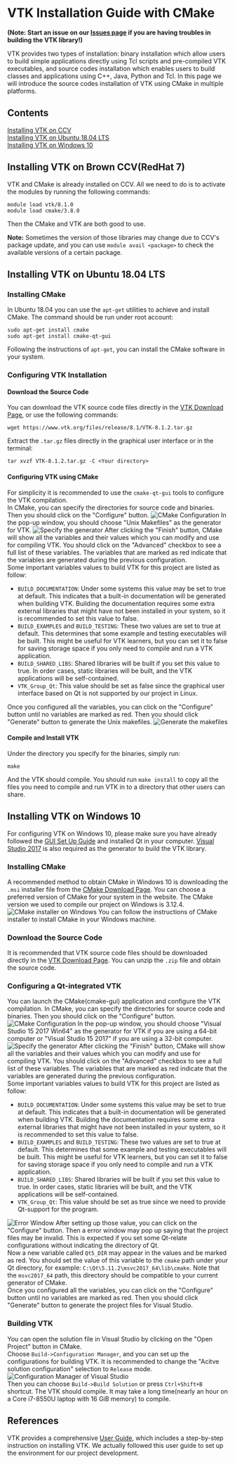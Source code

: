 # VTK Installation Guide with CMake
**(Note: Start an issue on our [Issues page](https://github.com/ENGN2912B-2018/HPC-A/issues) if you are having troubles in building the VTK library!)**  

VTK provides two types of installation: binary installation which allow users to build simple applications directly using Tcl scripts and pre-compiled VTK executables, and source codes installation which enables users to build classes and applications using C++, Java, Python and Tcl. In this page we will introduce the source codes installation of VTK using CMake in multiple platforms.  
## Contents
[Installing VTK on CCV](#installing-vtk-on-ccv)  
[Installing VTK on Ubuntu 18.04 LTS](#installing-vtk-on-ubuntu-1804-lts)  
[Installing VTK on Windows 10](#installing-vtk-on-windows-10)
## Installing VTK on Brown CCV(RedHat 7)

VTK and CMake is already installed on CCV. All we need to do is to activate the modules by running the following commands:

```
module load vtk/8.1.0
module load cmake/3.8.0
```
Then the CMake and VTK are both good to use.  

**Note:**  Sometimes the version of those libraries may change due to CCV's package update, and you can use ``module avail <package>`` to check the available versions of a certain package.

## Installing VTK on Ubuntu 18.04 LTS
### Installing CMake
In Ubuntu 18.04 you can use the `apt-get` utilities to achieve and install CMake. The command should be run under root account:
```
sudo apt-get install cmake
sudo apt-get install cmake-qt-gui
```
Following the instructions of `apt-get`, you can install the CMake software in your system.

### Configuring VTK Installation
#### Download the Source Code
You can download the VTK source code files directly in the [VTK Download Page](https://www.vtk.org/download/), or use the following commands:
```
wget https://www.vtk.org/files/release/8.1/VTK-8.1.2.tar.gz
```
Extract the `.tar.gz` files directly in the graphical user interface or in the terminal:
```
tar xvzf VTK-8.1.2.tar.gz -C <Your directory>
```
#### Configuring VTK using CMake
For simplicity it is recommended to use the `cmake-qt-gui` tools to configure the VTK compilation.  
In CMake, you can specify the directories for source code and binaries. Then you should click on the "Configure" button.
![CMake Configuration](https://upload-images.jianshu.io/upload_images/315072-42e2d7d3b5a1e7f8.png?imageMogr2/auto-orient/strip%7CimageView2/2/w/1240)
In the pop-up window, you should choose "Unix Makefiles" as the generator for VTK.
![Specify the generator](https://upload-images.jianshu.io/upload_images/315072-b0d47257023eccc3.png?imageMogr2/auto-orient/strip%7CimageView2/2/w/1240)
After clicking the "Finish" button, CMake will show all the variables and their values which you can modify and use for compiling VTK. You should click on the "Advanced" checkbox to see a full list of these variables. The variables that are marked as red indicate that the variables are generated during the previous configuration.  
Some important variables values to build VTK for this project are listed as follow:
- `BUILD_DOCUMENTATION`: Under some systems this value may be set to true at default. This indicates that a built-in documentation will be generated when building VTK. Building the documentation requires some extra external libraries that might have not been installed in your system, so it is recommended to set this value to false.
- `BUILD_EXAMPLES` and `BUILD_TESTING`: These two values are set to true at default. This determines that some example and testing executables will be built. This might be useful for VTK learners, but you can set it to false for saving storage space if you only need to compile and run a VTK application.
- `BUILD_SHARED_LIBS`: Shared libraries will be built if you set this value to true. In order cases, static libraries will be built, and the VTK applications will be self-contained.
- `VTK_Group_Qt`: This value should be set as false since the graphical user interface based on Qt is not supported by our project in Linux.

Once you configured all the variables, you can click on the "Configure" button until no variables are marked as red. Then you should click "Generate" button to generate the Unix makefiles.
![Generate the makefiles](https://upload-images.jianshu.io/upload_images/315072-a0253d071f854aa9.png?imageMogr2/auto-orient/strip%7CimageView2/2/w/1240)
#### Compile and Install VTK  
Under the directory you specify for the binaries, simply run:
```
make
```
And the VTK should compile. You should run ``make install`` to copy all the files you need to compile and run VTK in to a directory that other users can share.


## Installing VTK on Windows 10
For configuring VTK on Windows 10, please make sure you have already followed the [GUI Set Up Guide](https://github.com/ENGN2912B-2018/HPC-A/blob/master/GUIGuide.md) and installed Qt in your computer. [Visual Studio 2017](https://visualstudio.microsoft.com/vs/) is also required as the generator to build the VTK library.
### Installing CMake
A recommended method to obtain CMake in Windows 10 is downloading the `.msi` installer file from the [CMake Download Page](https://cmake.org/download/). You can choose a preferred version of CMake for your system in the website. The CMake version we used to compile our project on Windows is 3.12.4.
![CMake installer on Windows](https://upload-images.jianshu.io/upload_images/315072-e485de92624ae2e0.png?imageMogr2/auto-orient/strip%7CimageView2/2/w/1240)
You can follow the instructions of CMake installer to install CMake in your Windows machine.
### Download the Source Code
It is recommended that VTK source code files should be downloaded directly in the [VTK Download Page](https://www.vtk.org/download/). You can unzip the `.zip` file and obtain the source code.
### Configuring a Qt-integrated VTK
You can launch the CMake(cmake-gui) application and configure the VTK compilation.
In CMake, you can specify the directories for source code and binaries. Then you should click on the "Configure" button.
![CMake Configuration](https://upload-images.jianshu.io/upload_images/315072-8f7f0c49d54fd62d.png?imageMogr2/auto-orient/strip%7CimageView2/2/w/1240)
In the pop-up window, you should choose "Visual Studio 15 2017 Win64" as the generator for VTK if you are using a 64-bit computer or "Visual Studio 15 2017" if you are using a 32-bit computer.
![Specify the generator](https://upload-images.jianshu.io/upload_images/315072-fb83b67c89f38b44.png?imageMogr2/auto-orient/strip%7CimageView2/2/w/1240)
After clicking the "Finish" button, CMake will show all the variables and their values which you can modify and use for compiling VTK. You should click on the "Advanced" checkbox to see a full list of these variables. The variables that are marked as red indicate that the variables are generated during the previous configuration.  
Some important variables values to build VTK for this project are listed as follow:
- `BUILD_DOCUMENTATION`: Under some systems this value may be set to true at default. This indicates that a built-in documentation will be generated when building VTK. Building the documentation requires some extra external libraries that might have not been installed in your system, so it is recommended to set this value to false.
- `BUILD_EXAMPLES` and `BUILD_TESTING`: These two values are set to true at default. This determines that some example and testing executables will be built. This might be useful for VTK learners, but you can set it to false for saving storage space if you only need to compile and run a VTK application.
- `BUILD_SHARED_LIBS`: Shared libraries will be built if you set this value to true. In order cases, static libraries will be built, and the VTK applications will be self-contained.
- `VTK_Group_Qt`: This value should be set as true since we need to provide Qt-support for the program.

![Error Window](https://upload-images.jianshu.io/upload_images/315072-8ea28bb9dc23bad4.png?imageMogr2/auto-orient/strip%7CimageView2/2/w/1240)
After setting up those value, you can click on the "Configure" button. Then a error window may pop up saying that the project files may be invalid. This is expected if you set some Qt-relate configurations without indicating the directory of Qt.  
Now a new variable called `Qt5_DIR` may appear in the values and be marked as red. You should set the value of this variable to the `cmake` path under your Qt directory, for example: `C:\Qt\5.11.2\msvc2017_64\lib\cmake`. Note that the `msvc2017_64` path, this directory should be compatible to your current generator of CMake.   
Once you configured all the variables, you can click on the "Configure" button until no variables are marked as red. Then you should click "Generate" button to generate the project files for Visual Studio.
### Building VTK
You can open the solution file in Visual Studio by clicking on the "Open Project" button in CMake.   
Choose `Build->Configuration Manager`, and you can set up the configurations for building VTK. It is recommended to change the "Acitve solution configuration" selection to `Release` mode.
![Configuration Manager of Visual Studio](https://upload-images.jianshu.io/upload_images/315072-b84d78a1a25ce53b.png?imageMogr2/auto-orient/strip%7CimageView2/2/w/1240)  
Then you can choose `Build->Build Solution` or press `Ctrl+Shift+B` shortcut. The VTK should compile. It may take a long time(nearly an hour on a Core i7-8550U laptop with 16 GiB memory) to compile.  
## References
VTK provides a comprehensive [User Guide](https://www.kitware.com/products/books/VTKUsersGuide.pdf), which includes a step-by-step instruction on installing VTK. We actually followed this user guide to set up the environment for our project development.  
